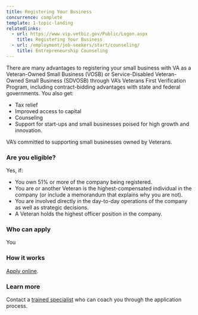 ```yaml
---
title: Registering Your Business
concurrence: complete
template: 1-topic-landing
relatedlinks:
  - url: https://www.vip.vetbiz.gov/Public/Logon.aspx
    title: Registering Your Business
  - url: /employment/job-seekers/start/counseling/
    title: Entrepreneurship Counseling
---
```


There are many advantages to registering your small business with VA as a Veteran-Owned Small Business (VOSB) or Service-Disabled Veteran-Owned Small Business (SDVOSB) through VA’s Veterans First Verification Program, including contract-bidding advantages with state and federal governments. You also get:

- Tax relief 
- Improved access to capital 
- Counseling
- Support for start-ups and small businesses poised for high growth and innovation. 
 
VA’s committed to supporting small businesses owned by Veterans.

### Are you eligible?
Yes, if:

- You own 51% or more of the company being registered.
- You are or another Veteran is the highest-compensated individual in the company (or include a memorandum that explains why you are not).
- You are involved directly in the day-to-day operations of the company as well as strategic decisions.
- A Veteran holds the highest officer position in the company.

### Who can apply
You

### How it works
[Apply online](https://www.vip.vetbiz.gov/).

### Learn more
Contact a [trained specialist](http://www.va.gov/osdbu/verification/assistance/counselors.asp) who can coach you through the application process.
